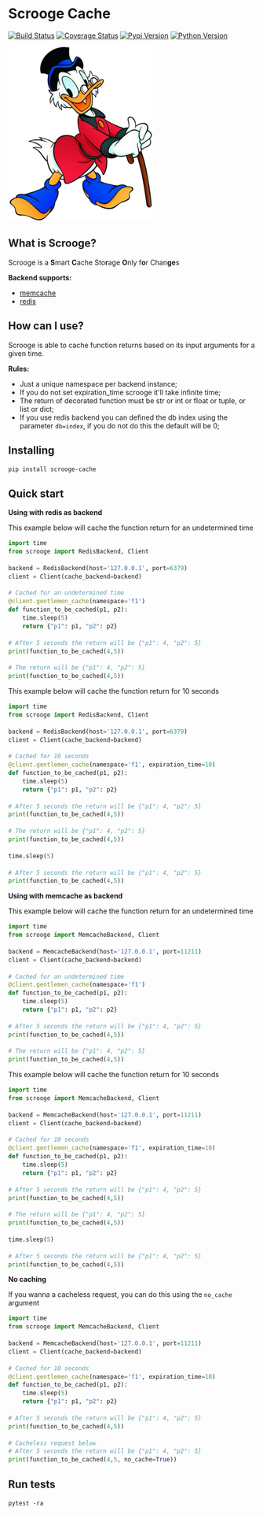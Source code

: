 
Scrooge Cache
=======================================

[![Build Status](https://travis-ci.org/marcelomoraes28/scrooge_cache.svg?branch=master)](https://travis-ci.org/marcelomoraes28/scrooge_cache)
[![Coverage Status](https://coveralls.io/repos/github/marcelomoraes28/scrooge_cache/badge.svg?branch=master)](https://coveralls.io/github/marcelomoraes28/scrooge_cache?branch=master)
[![Pypi Version](https://img.shields.io/badge/pypi-0.1.0-yellow.svg)](https://img.shields.io/badge/pypi-0.1.0--beta-yellow.svg)
[![Python Version](https://img.shields.io/badge/python-3.6%7C3.7-blue.svg)](https://img.shields.io/badge/python-3.6%7C3.7-blue.svg)

![alt text](https://github.com/marcelomoraes28/scrooge_cache/raw/master/scrooge_mcduck.png)

What is Scrooge?
----------------------------------

Scrooge is a **S**mart **C**ache Sto**r**age **O**nly f**o**r Chan**ge**s

**Backend supports:**
- [memcache](https://memcached.org/)
- [redis](https://redis.io/)


How can I use?
-------------

Scrooge is able to cache function returns based on its input arguments for a given time.

**Rules:**
- Just a unique namespace per backend instance;
- If you do not set expiration_time scrooge it'll take infinite time;
- The return of decorated function must be str or int or float or tuple, or list or dict;
- If you use redis backend you can defined the db index using the parameter `db=index`, if you do not do this the default will be 0;

Installing
-------------
```
pip install scrooge-cache
```
Quick start
-----------

**Using with redis as backend**

This example below will cache the function return for an undetermined time

```python
import time
from scrooge import RedisBackend, Client

backend = RedisBackend(host='127.0.0.1', port=6379)
client = Client(cache_backend=backend)

# Cached for an undetermined time
@client.gentlemen_cache(namespace='f1')
def function_to_be_cached(p1, p2):
    time.sleep(5)
    return {"p1": p1, "p2": p2}

# After 5 seconds the return will be {"p1": 4, "p2": 5}
print(function_to_be_cached(4,5))

# The return will be {"p1": 4, "p2": 5}
print(function_to_be_cached(4,5))
```

This example below will cache the function return for 10 seconds

```python
import time
from scrooge import RedisBackend, Client

backend = RedisBackend(host='127.0.0.1', port=6379)
client = Client(cache_backend=backend)

# Cached for 10 seconds
@client.gentlemen_cache(namespace='f1', expiration_time=10)
def function_to_be_cached(p1, p2):
    time.sleep(5)
    return {"p1": p1, "p2": p2}

# After 5 seconds the return will be {"p1": 4, "p2": 5}
print(function_to_be_cached(4,5))

# The return will be {"p1": 4, "p2": 5}
print(function_to_be_cached(4,5))

time.sleep(5)

# After 5 seconds the return will be {"p1": 4, "p2": 5}
print(function_to_be_cached(4,5))
```

**Using with memcache as backend**

This example below will cache the function return for an undetermined time

```python
import time
from scrooge import MemcacheBackend, Client

backend = MemcacheBackend(host='127.0.0.1', port=11211)
client = Client(cache_backend=backend)

# Cached for an undetermined time
@client.gentlemen_cache(namespace='f1')
def function_to_be_cached(p1, p2):
    time.sleep(5)
    return {"p1": p1, "p2": p2}

# After 5 seconds the return will be {"p1": 4, "p2": 5}
print(function_to_be_cached(4,5))

# The return will be {"p1": 4, "p2": 5}
print(function_to_be_cached(4,5))
```

This example below will cache the function return for 10 seconds

```python
import time
from scrooge import MemcacheBackend, Client

backend = MemcacheBackend(host='127.0.0.1', port=11211)
client = Client(cache_backend=backend)

# Cached for 10 seconds
@client.gentlemen_cache(namespace='f1', expiration_time=10)
def function_to_be_cached(p1, p2):
    time.sleep(5)
    return {"p1": p1, "p2": p2}

# After 5 seconds the return will be {"p1": 4, "p2": 5}
print(function_to_be_cached(4,5))

# The return will be {"p1": 4, "p2": 5}
print(function_to_be_cached(4,5))

time.sleep(5)

# After 5 seconds the return will be {"p1": 4, "p2": 5}
print(function_to_be_cached(4,5))
```

**No caching**

If you wanna a cacheless request, you can do this using the `no_cache` argument

```python
import time
from scrooge import MemcacheBackend, Client

backend = MemcacheBackend(host='127.0.0.1', port=11211)
client = Client(cache_backend=backend)

# Cached for 10 seconds
@client.gentlemen_cache(namespace='f1', expiration_time=10)
def function_to_be_cached(p1, p2):
    time.sleep(5)
    return {"p1": p1, "p2": p2}

# After 5 seconds the return will be {"p1": 4, "p2": 5}
print(function_to_be_cached(4,5))

# Cacheless request below
# After 5 seconds the return will be {"p1": 4, "p2": 5}
print(function_to_be_cached(4,5, no_cache=True))
```

Run tests
------------
```
pytest -ra
```
